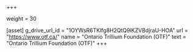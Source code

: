 +++

weight = 30

[asset]
  g_drive_url_id = "1OYWsR6TKlfg8H2QtQ9lKZVBdjraU-HOA"
  url = "https://www.otf.ca/"
  name = "Ontario Trillium Foundation (OTF)"
  text = "Ontario Trillium Foundation (OTF)"
+++


